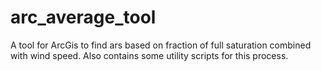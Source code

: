 # arc_average_tool
A tool for ArcGis to find ars based on fraction of full saturation combined with wind speed.
Also contains some utility scripts for this process.
